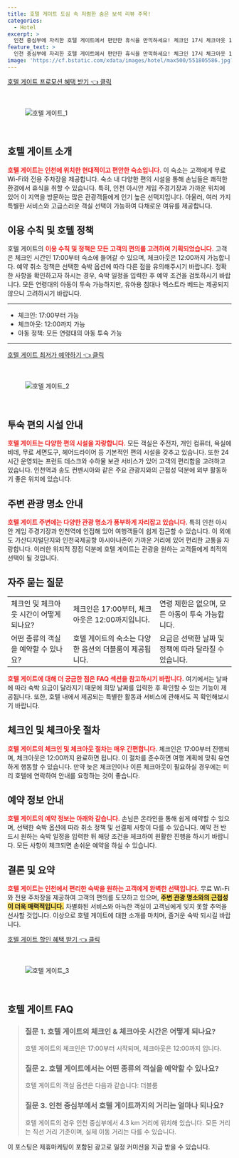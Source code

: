 ```yaml
---
title: 호텔 게이트 도심 속 저렴한 숨은 보석 리뷰 주목!
categories:
  - Hotel
excerpt: >
  인천 중심부에 자리한 호텔 게이트에서 편안한 휴식을 만끽하세요! 체크인 17시 체크아웃 12시 편리한 무료 WiFi와 주차장 제공. 엑스트라 베드와 애완동물 동반은 불가하지만 아시안 게임 주경기장과 김포국제공항과 가까워 이동이 편리합니다. 놓치지 마세요!
feature_text: >
  인천 중심부에 자리한 호텔 게이트에서 편안한 휴식을 만끽하세요! 체크인 17시 체크아웃 12시 편리한 무료 WiFi와 주차장 제공. 엑스트라 베드와 애완동물 동반은 불가하지만 아시안 게임 주경기장과 김포국제공항과 가까워 이동이 편리합니다. 놓치지 마세요!
image: 'https://cf.bstatic.com/xdata/images/hotel/max500/551805586.jpg?k=77ae81a5542f32577a751ea6040fdba7516d9985b31471c5a947cbd5b51cba4b&o=&hp=1'
---
```


<p><a class="modoo-button" href="https://tinyurl.com/2772outy" rel="nofollow noopener">호텔 게이트 프로모션 혜택 받기 👈 클릭</a></p><br/>
<figure class="image"><img alt="호텔 게이트_1" src="https://cf.bstatic.com/xdata/images/hotel/max1024x768/551805588.jpg?k=089c50cf0671791bcb66d72184e1d1646170f57cba3b28ba53a4d3f2108da467&amp;o=&amp;hp=1"/></figure><br/>

<h2 id="호텔_게이트_소개">호텔 게이트 소개</h2>
<p><b><span style="color: #ee2323;">호텔 게이트는 인천에 위치한 현대적이고 편안한 숙소입니다.</span></b> 이 숙소는 고객에게 무료 Wi-Fi와 전용 주차장을 제공합니다. 숙소 내 다양한 편의 시설을 통해 손님들은 쾌적한 환경에서 휴식을 취할 수 있습니다. 특히, 인천 아시안 게임 주경기장과 가까운 위치에 있어 이 지역을 방문하는 많은 관광객들에게 인기 높은 선택지입니다. 아울러, 여러 가지 특별한 서비스와 고급스러운 객실 선택이 가능하여 다채로운 여유를 제공합니다.</p>
<h2 id="이용_수칙_및_정책">이용 수칙 및 호텔 정책</h2>
<p>호텔 게이트의 <b><span style="color: #ee2323;">이용 수칙 및 정책은 모든 고객의 편의를 고려하여 기획되었습니다.</span></b> 고객은 체크인 시간인 17:00부터 숙소에 들어갈 수 있으며, 체크아웃은 12:00까지 가능합니다. 예약 취소 정책은 선택한 숙박 옵션에 따라 다른 점을 유의해주시기 바랍니다. 정확한 사항을 확인하고자 하시는 경우, 숙박 일정을 입력한 후 예약 조건을 검토하시기 바랍니다. 모든 연령대의 아동이 투숙 가능하지만, 유아용 침대나 엑스트라 베드는 제공되지 않으니 고려하시기 바랍니다.</p>
<hr/>
<ul>
<li>체크인: 17:00부터 가능</li>
<li>체크아웃: 12:00까지 가능</li>
<li>아동 정책: 모든 연령대의 아동 투숙 가능</li>
</ul>
<hr/>
<p><a class="modoo-button" href="https://tinyurl.com/2772outy" rel="nofollow noopener">호텔 게이트 최저가 예약하기 👈 클릭</a></p><br/>
<figure class="image"><img alt="호텔 게이트_2" src="https://cf.bstatic.com/xdata/images/hotel/max500/551805586.jpg?k=77ae81a5542f32577a751ea6040fdba7516d9985b31471c5a947cbd5b51cba4b&amp;o=&amp;hp=1"/></figure><br/>
<h2 id="투숙_편의_시설">투숙 편의 시설 안내</h2>
<p><b><span style="color: #ee2323;">호텔 게이트는 다양한 편의 시설을 자랑합니다.</span></b> 모든 객실은 주전자, 개인 컴퓨터, 욕실에 비데, 무료 세면도구, 헤어드라이어 등 기본적인 편의 시설을 갖추고 있습니다. 또한 24시간 운영되는 프런트 데스크와 수하물 보관 서비스가 있어 고객의 편리함을 고려하고 있습니다. 인천역과 송도 컨벤시아와 같은 주요 관광지와의 근접성 덕분에 외부 활동하기 좋은 위치에 있습니다.</p>
<h2 id="주변_관광_명소">주변 관광 명소 안내</h2>
<p><b><span style="color: #ee2323;">호텔 게이트 주변에는 다양한 관광 명소가 풍부하게 자리잡고 있습니다.</span></b> 특히 인천 아시안 게임 주경기장과 인천역에 인접해 있어 여행객들이 쉽게 접근할 수 있습니다. 이 외에도 가산디지털단지와 인천국제공항 아시아나존이 가까운 거리에 있어 편리한 교통을 자랑합니다. 이러한 위치적 장점 덕분에 호텔 게이트는 관광을 원하는 고객들에게 최적의 선택이 될 것입니다.</p>
<h2 id="자주_묻는_질문">자주 묻는 질문</h2>
<table>
<tr>
<td>체크인 및 체크아웃 시간이 어떻게 되나요?</td>
<td>체크인은 17:00부터, 체크아웃은 12:00까지입니다.</td>
<td>연령 제한은 없으며, 모든 아동이 투숙 가능합니다.</td>
</tr>
<tr>
<td>어떤 종류의 객실을 예약할 수 있나요?</td>
<td>호텔 게이트의 숙소는 다양한 옵션의 더블룸이 제공됩니다.</td>
<td>요금은 선택한 날짜 및 정책에 따라 달라질 수 있습니다.</td>
</tr>
</table>
<p><b><span style="color: #ee2323;">호텔 게이트에 대해 더 궁금한 점은 FAQ 섹션을 참고하시기 바랍니다.</span></b> 여기에서는 날짜에 따라 숙박 요금이 달라지기 때문에 희망 날짜를 입력한 후 확인할 수 있는 기능이 제공됩니다. 또한, 호텔 내에서 제공되는 특별한 활동과 서비스에 관해서도 꼭 확인해보시기 바랍니다.</p>
<h2 id="체크인_체크아웃">체크인 및 체크아웃 절차</h2>
<p><b><span style="color: #ee2323;">호텔 게이트의 체크인 및 체크아웃 절차는 매우 간편합니다.</span></b> 체크인은 17:00부터 진행되며, 체크아웃은 12:00까지 완료하면 됩니다. 이 절차를 준수하면 여행 계획에 맞춰 유연하게 행동할 수 있습니다. 만약 늦은 체크인이나 이른 체크아웃이 필요하실 경우에는 미리 호텔에 연락하여 안내를 요청하는 것이 좋습니다.</p>
<h2 id="예약_정보">예약 정보 안내</h2>
<p><b><span style="color: #ee2323;">호텔 게이트의 예약 정보는 아래와 같습니다.</span></b> 손님은 온라인을 통해 쉽게 예약할 수 있으며, 선택한 숙박 옵션에 따라 취소 정책 및 선결제 사항이 다를 수 있습니다. 예약 전 반드시 원하는 숙박 일정을 입력한 뒤 해당 조건을 체크하여 원활한 진행을 하시기 바랍니다. 모든 사항이 체크되면 손쉬운 예약을 하실 수 있습니다.</p>
<h2 id="결론">결론 및 요약</h2>
<p><b><span style="color: #ee2323;">호텔 게이트는 인천에서 편리한 숙박을 원하는 고객에게 완벽한 선택입니다.</span></b> 무료 Wi-Fi와 전용 주차장을 제공하여 고객의 편의를 도모하고 있으며, <b><span style="background-color: #ffe066;">주변 관광 명소와의 근접성이 더욱 매력적입니다.</span></b> 차별화된 서비스와 아늑한 객실이 고객님에게 잊지 못할 추억을 선사할 것입니다. 이상으로 호텔 게이트에 대한 소개를 마치며, 즐거운 숙박 되시길 바랍니다.</p>

<p><a class="modoo-button" href="https://tinyurl.com/2772outy" rel="nofollow noopener">호텔 게이트 할인 혜택 받기 👈 클릭</a></p><br>

<figure class="image"><img src="https://cf.bstatic.com/xdata/images/hotel/max500/551805585.jpg?k=367089c9d1a2f38490dcc4b3b89bb360338c0f0956a92a7708fe34f814ee1410&o=&hp=1" alt="호텔 게이트_3"></figure><br>
<h2 id="호텔 게이트_FAQ">호텔 게이트 FAQ</h2>
<div itemscope="" itemtype="https://schema.org/FAQPage"> 
<blockquote> 
<div itemscope="" itemprop="mainEntity" itemtype="https://schema.org/Question"> 
<h3 id="질문_1" itemprop="name">질문 1. 호텔 게이트의 체크인 & 체크아웃 시간은 어떻게 되나요?</h3> 
<div itemscope="" itemprop="acceptedAnswer" itemtype="https://schema.org/Answer"> 
<span itemprop="text"> <p>호텔 게이트의 체크인은 17:00부터 시작되며, 체크아웃은 12:00까지 입니다.</p> </span> 
</div> 
</div> 

<div itemscope="" itemprop="mainEntity" itemtype="https://schema.org/Question"> 
<h3 id="질문_2" itemprop="name">질문 2. 호텔 게이트에서는 어떤 종류의 객실을 예약할 수 있나요?</h3> 
<div itemscope="" itemprop="acceptedAnswer" itemtype="https://schema.org/Answer"> 
<span itemprop="text"> <p>호텔 게이트의 객실 옵션은 다음과 같습니다: 더블룸</p> </span> 
</div> 
</div> 

<div itemscope="" itemprop="mainEntity" itemtype="https://schema.org/Question"> 
<h3 id="질문_3" itemprop="name">질문 3. 인천 중심부에서 호텔 게이트까지의 거리는 얼마나 되나요?</h3> 
<div itemscope="" itemprop="acceptedAnswer" itemtype="https://schema.org/Answer"> 
<span itemprop="text"> <p>호텔 게이트의 경우 인천 중심부에서 4.3 km 거리에 위치해 있습니다. 모든 거리는 직선 거리 기준이며, 실제 이동 거리는 다를 수 있습니다.</p> </span> 
</div> 
</div> 
</blockquote> 
</div><p>이 포스팅은 제휴마케팅이 포함된 광고로 일정 커미션을 지급 받을 수 있습니다.</p>

